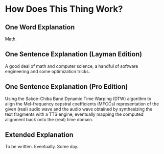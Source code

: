 # How Does This Thing Work?

## One Word Explanation

Math.

## One Sentence Explanation (Layman Edition)

A good deal of math and computer science,
a handful of software engineering and
some optimization tricks.

## One Sentence Explanation (Pro Edition)

Using the Sakoe-Chiba Band Dynamic Time Warping (DTW) algorithm
to align the Mel-frequency cepstral coefficients (MFCCs)
representation of the given (real) audio wave and
the audio wave obtained by synthesizing the text fragments
with a TTS engine, eventually mapping
the computed alignment back onto the (real) time domain.

## Extended Explanation

To be written. Eventually. Some day.
